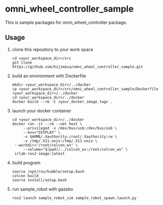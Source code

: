 # omni_wheel_controller_sample

This is sample packages for omni_wheel_controller package.

## Usage

1. clone this repository to your work space
   ```
   cd <your_workspace_dir>/src
   git clone https://github.com/hijimasa/omni_wheel_controller_sample.git
   ```

2. build an environment with Dockerfile
   ```
   mkdir <your_workspace_dir>/../docker
   cp <your_workspace_dir>/src/omni_wheel_controller_sample/Dockerfile <your_workspace_dir>/../docker
   cd <your_workspace_dir>/../docker
   docker build --rm -t <your_docker_image_tag> .
   ```

3. launch your docker container
   ```
   cd <your_workspace_dir>/../docker
   docker run -it --rm --net host \
        --privileged -v /dev/bus/usb:/dev/bus/usb \
        --env="DISPLAY" \
        -v $HOME/.Xauthority:/root/.Xauthority:rw \
        -v /tmp/.X11-unix:/tmp/.X11-unix \
	--workdir="/root/colcon_ws" \
        --volume="$(pwd)/../colcon_ws:/root/colcon_ws" \
	irlab-ros2-image:latest
   ```

4. build program
   ```
   source /opt/ros/humble/setup.bash
   colcon build
   source install/setup.bash
   ```

5. run sample_robot with gazebo
   ```
   ros2 launch sample_robot_sim sample_robot_spawn.launch.py
   ```
